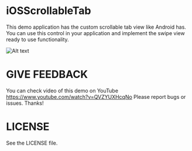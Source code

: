 # iOSScrollableTab

This demo application has the custom scrollable tab view like Android has. You can use this control in your application and implement the swipe view ready to use functionality.


![Alt text](http://mobitronics.in/wp-content/uploads/2015/06/ScrollbleTab_Screnshot.jpg "")


# GIVE FEEDBACK

You can check video of this demo on YouTube https://www.youtube.com/watch?v=QVZYUXHcqNo 
Please report bugs or issues. Thanks!


# LICENSE

See the LICENSE file.
